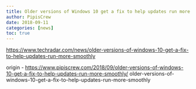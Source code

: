 ```yaml
---
title: Older versions of Windows 10 get a fix to help updates run more smoothly
author: PipisCrew
date: 2018-09-11
categories: [news]
toc: true
---
```


https://www.techradar.com/news/older-versions-of-windows-10-get-a-fix-to-help-updates-run-more-smoothly

origin - https://www.pipiscrew.com/2018/09/older-versions-of-windows-10-get-a-fix-to-help-updates-run-more-smoothly/ older-versions-of-windows-10-get-a-fix-to-help-updates-run-more-smoothly